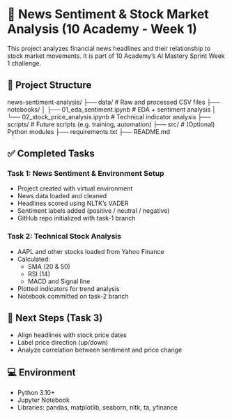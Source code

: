 # 📰 News Sentiment & Stock Market Analysis (10 Academy - Week 1)

This project analyzes financial news headlines and their relationship to stock market movements. It is part of 10 Academy’s AI Mastery Sprint Week 1 challenge.

## 📁 Project Structure

news-sentiment-analysis/
├── data/ # Raw and processed CSV files
├── notebooks/
│ ├── 01_eda_sentiment.ipynb # EDA + sentiment analysis
│ └── 02_stock_price_analysis.ipynb # Technical indicator analysis
├── scripts/ # Future scripts (e.g. training, automation)
├── src/ # (Optional) Python modules
├── requirements.txt
├── README.md


## ✅ Completed Tasks

### Task 1: News Sentiment & Environment Setup
- Project created with virtual environment
- News data loaded and cleaned
- Headlines scored using NLTK’s VADER
- Sentiment labels added (positive / neutral / negative)
- GitHub repo initialized with task-1 branch

### Task 2: Technical Stock Analysis
- AAPL and other stocks loaded from Yahoo Finance
- Calculated:
  - SMA (20 & 50)
  - RSI (14)
  - MACD and Signal line
- Plotted indicators for trend analysis
- Notebook committed on task-2 branch

## 🚧 Next Steps (Task 3)
- Align headlines with stock price dates
- Label price direction (up/down)
- Analyze correlation between sentiment and price change

## 💻 Environment

- Python 3.10+
- Jupyter Notebook
- Libraries: pandas, matplotlib, seaborn, nltk, ta, yfinance



